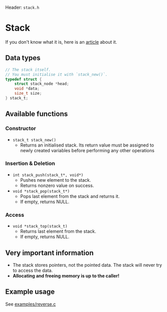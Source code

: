 Header: `stack.h`

# Stack
If you don't know what it is, here is an [article](https://en.wikipedia.org/wiki/Stack_(abstract_data_type)) about it.


## Data types

```c
// The stack itself.
// You must initialise it with `stack_new()`.
typedef struct {
	struct stack_node *head;
	void *data;
	size_t size;
} stack_t;
```

## Available functions

### Constructor
* `stack_t stack_new()`
	* Returns an initialised stack. Its return value must be assigned to newly created variables before performing any other operations


### Insertion & Deletion
* `int stack_push(stack_t*, void*)`
	* Pushes new element to the stack.
	* Returns nonzero value on success.
* `void *stack_pop(stack_t*)`
	* Pops last element from the stack and returns it.
	* If empty, returns NULL.


### Access
* `void *stack_top(stack_t)`
	* Returns last element from the stack.
	* If empty, returns NULL.


## Very important information

- The stack stores pointers, not the pointed data. The stack will never try to access the data.
- **Allocating and freeing memory is up to the caller!**


## Example usage

See [examples/reverse.c](/examples/reverse.c)
